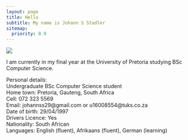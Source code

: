 ```yaml
---
layout: page
title: Hello
subtitle: My name is Johann S Stadler
sitemap:
  priority: 0.9
---
```


<img src="{{ '/assets/img/profile.jpg' | prepend: site.baseurl }}" id="about-img">

<div id="describe-text">
	<p>I am currently in my final year at the University of Pretoria studying BSc Computer Science. </p>
	<p>	Personal details: <br>
		Undergraduate BSc Computer Science student <br>
		Home town: Pretoria, Gauteng, South Africa <br>
		Cell: 072 323 5569 <br>
		Email: johannss29@gmail.com or u16008554@tuks.co.za <br>
		Date of birth: 29/04/1997 <br>
		Drivers Licence: Yes <br>
		Nationality: South African <br>
		Languages: English (fluent), Afrikaans (fluent), German (learning) <br> </p>
	
</div>
